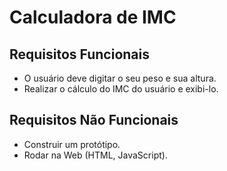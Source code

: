# Calculadora de IMC

 ## Requisitos Funcionais
 * O usuário deve digitar o seu peso e sua altura.
 * Realizar o cálculo do IMC do usuário e exibi-lo.


 ## Requisitos Não Funcionais
 * Construir um protótipo.
 *  Rodar na Web (HTML, JavaScript).
